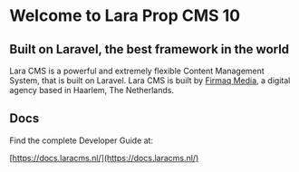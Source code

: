 
# Welcome to Lara Prop CMS 10

## Built on Laravel, the best framework in the world

Lara CMS is a powerful and extremely flexible Content Management System, that is built on Laravel. Lara CMS is built by [Firmaq Media](https://www.firmaq.nl/nl), a digital agency based in Haarlem, The Netherlands.

## Docs

Find the complete Developer Guide at:

[https://docs.laracms.nl/](https://docs.laracms.nl/)
    